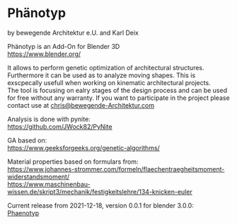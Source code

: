 # Phänotyp
by bewegende Architektur e.U. and Karl Deix  

Phänotyp is an Add-On for Blender 3D  
https://www.blender.org/

It allows to perform genetic optimization of architectural structures. Furthermore it can be used as to analyze moving shapes. This is exscpecally usefull when working on kinematic architectural projects.  
The tool is focusing on ealry stages of the design process and can be used for free without any warranty. If you want to participate in the project please contact use at chris@bewegende-Architektur.com

Analysis is done with pynite:  
https://github.com/JWock82/PyNite

GA based on:  
https://www.geeksforgeeks.org/genetic-algorithms/

Material properties based on formulars from:  
https://www.johannes-strommer.com/formeln/flaechentraegheitsmoment-widerstandsmoment/  
https://www.maschinenbau-wissen.de/skript3/mechanik/festigkeitslehre/134-knicken-euler

Current release from 2021-12-18, version 0.0.1 for blender 3.0.0:  
<a href="https://github.com/bewegende-Architektur/Phaenotyp/blob/main/phaenotyp.zip" target="_blank">Phaenotyp</a>

